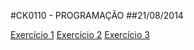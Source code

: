 #CK0110 - PROGRAMAÇÃO
##21/08/2014

[Exercício 1](https://github.com/vinimdocarmo/CK0110/tree/master/21-08-2014/exercise/ex1.c)
[Exercício 2](https://github.com/vinimdocarmo/CK0110/tree/master/21-08-2014/exercise/ex2.c)
[Exercício 3](https://github.com/vinimdocarmo/CK0110/tree/master/21-08-2014/exercise/ex3.c)

